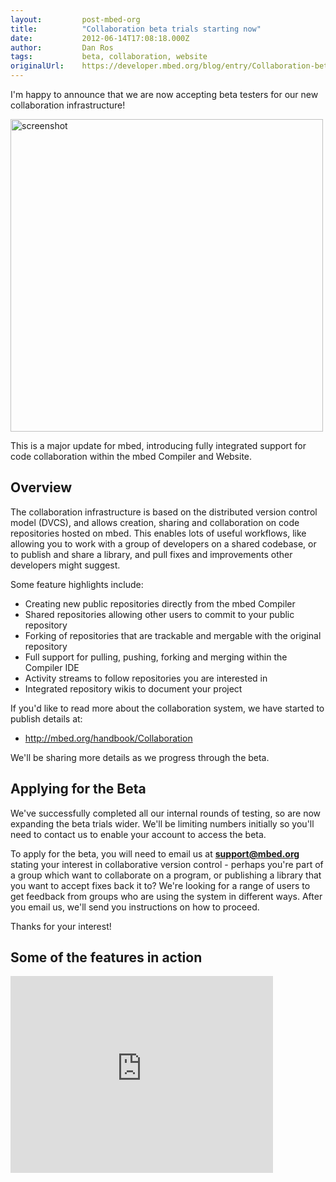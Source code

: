 ```yaml
---
layout:         post-mbed-org
title:          "Collaboration beta trials starting now"
date:           2012-06-14T17:08:18.000Z
author:         Dan Ros
tags:           beta, collaboration, website
originalUrl:    https://developer.mbed.org/blog/entry/Collaboration-beta-trials-starting-now/
---
```


<p>
  I'm happy to announce that we are now accepting beta testers for
  our new collaboration infrastructure!
</p>
<p>
  <a href=
  "http://mbed.org/media/uploads/dan/repository.png"><img width=
  "500" alt="screenshot" title="screenshot" src=
  "https://developer.mbed.org/media/uploads/dan/500xNxrepository.png.pagespeed.ic.XdlfgQ3jMs.png"></a>
</p>
<p>
  This is a major update for mbed, introducing fully integrated
  support for code collaboration within the mbed Compiler and
  Website.
</p>
<h2>
  Overview
</h2>
<p>
  The collaboration infrastructure is based on the distributed
  version control model (DVCS), and allows creation, sharing and
  collaboration on code repositories hosted on mbed. This enables
  lots of useful workflows, like allowing you to work with a group
  of developers on a shared codebase, or to publish and share a
  library, and pull fixes and improvements other developers might
  suggest.
</p>
<p>
  Some feature highlights include:
</p>
<ul>
  <li>Creating new public repositories directly from the mbed
  Compiler
  </li>
  <li>Shared repositories allowing other users to commit to your
  public repository
  </li>
  <li>Forking of repositories that are trackable and mergable with
  the original repository
  </li>
  <li>Full support for pulling, pushing, forking and merging within
  the Compiler IDE
  </li>
  <li>Activity streams to follow repositories you are interested in
  </li>
  <li>Integrated repository wikis to document your project
  </li>
</ul>
<p>
  If you'd like to read more about the collaboration system, we
  have started to publish details at:
</p>
<ul>
  <li>
    <a href=
    "http://mbed.org/handbook/Collaboration">http://mbed.org/handbook/Collaboration</a>
  </li>
</ul>
<p>
  We'll be sharing more details as we progress through the beta.
</p>
<h2>
  Applying for the Beta
</h2>
<p>
  We've successfully completed all our internal rounds of testing,
  so are now expanding the beta trials wider. We'll be limiting
  numbers initially so you'll need to contact us to enable your
  account to access the beta.
</p>
<p>
  To apply for the beta, you will need to email us at
  <strong><a href=
  "mailto:support@mbed.org">support@mbed.org</a></strong> stating
  your interest in collaborative version control - perhaps you're
  part of a group which want to collaborate on a program, or
  publishing a library that you want to accept fixes back it to?
  We're looking for a range of users to get feedback from groups
  who are using the system in different ways. After you email us,
  we'll send you instructions on how to proceed.
</p>
<p>
  Thanks for your interest!
</p>
<h2>
  Some of the features in action
</h2>
<div class="flex-video">
  <iframe width="420" height="315" src=
  "https://www.youtube.com/embed/v0cgrNKhimY" frameborder="0"
  allowfullscreen="allowfullscreen"></iframe>
</div>

